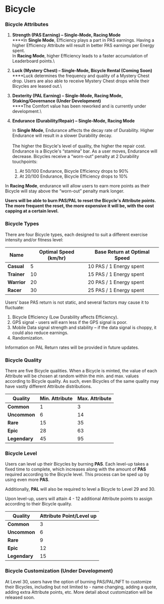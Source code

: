 # Bicycle

### Bicycle Attributes

1. **Strength (PAS Earning) – Single-Mode, Racing Mode**\
   ****In **Single Mode**, Efficiency plays a part in PAS earnings. Having a higher Efficiency Attribute will result in better PAS earnings per Energy spent.\
   In **Racing Mode**, higher Efficiency leads to a faster accumulation of Leaderboard points.\

2. **Luck (Mystery Chest) – Single-Mode, Bicycle Rental (Coming Soon)**\
   ****Luck determines the frequency and quality of a Mystery Chest drop. Users are also able to receive Mystery Chest drops while their Bicycles are leased out.\

3. **Dexterity (PAL Earning) – Single-Mode, Racing Mode, Staking/Governance (Under  Development)**\
   ****The Comfort value has been reworked and is currently under development.\

4.  **Endurance (Durability/Repair) – Single-Mode, Racing Mode**

    In **Single Mode**, Endurance affects the decay rate of Durability. Higher Endurance will result in a slower Durability decay. \
    \
    The higher the Bicycle's level of quality, the higher the repair cost. Endurance is a Bicycle's “stamina” bar. As a user moves, Endurance will decrease. Bicycles receive a “worn-out” penalty at 2 Durability touchpoints:

    1. At 50/100 Endurance, Bicycle Efficiency drops to 90%
    2. At 20/100 Endurance, Bicycle Efficiency drops to 10%

In **Racing Mode**, endurance will allow users to earn more points as their Bicycle will stay above the “worn-out” penalty mark longer.

**Users will be able to burn PAS/PAL to reset the Bicycle's Attribute points. The more frequent the reset, the more expensive it will be, with the cost capping at a certain level.**

### Bicycle Types

There are four Bicycle types, each designed to suit a different exercise intensity and/or fitness level:

| **Name**    | **Optimal Speed (km/hr)** | **Base Return at Optimal Speed** |
| ----------- | ------------------------- | -------------------------------- |
| **Casual**  | 5                         | 10  PAS / 1 Energy spent         |
| **Trainer** | 10                        | 15 PAS / 1 Energy spent          |
| **Warrior** | 20                        | 20 PAS / 1 Energy spent          |
| **Racer**   | 30                        | 25 PAS / 1 Energy spent          |

Users’ base PAS return is not static, and several factors may cause it to fluctuate:

1. Bicycle Efficiency (Low Durability affects Efficiency).
2. GPS signal - users will earn less if the GPS signal is poor.
3. Mobile Data signal strength and stability – if the data signal is choppy, it could also reduce earnings.
4. Randomization.

Information on PAL Return rates will be provided in future updates.

### Bicycle Quality

There are five Bicycle qualities. When a Bicycle is minted, the value of each Attribute will be chosen at random within the min. and max. values according to Bicycle quality. As such, even Bicycles of the same quality may have vastly different Attribute distributions.

| Quality       | Min. Attribute | Max. Attribute |
| ------------- | -------------- | -------------- |
| **Common**    | 1              | 3              |
| **Uncommon**  | 6              | 14             |
| **Rare**      | 15             | 35             |
| **Epic**      | 28             | 63             |
| **Legendary** | 45             | 95             |

### Bicycle Level

Users can level up their Bicycles by burning **PAS**. Each level-up takes a fixed time to complete, which increases along with the amount of **PAS** required according to the Bicycle level. This process can be sped up by using even more **PAS**.

Additionally, **PAL** will also be required to level a Bicycle to Level 29 and 30.

Upon level-up, users will attain 4 - 12 additional Attribute points to assign according to their Bicycle quality.

| Quality       | Attribute Point/Level up |
| ------------- | ------------------------ |
| **Common**    | 3                        |
| **Uncommon**  | 6                        |
| **Rare**      | 9                        |
| **Epic**      | 12                       |
| **Legendary** | 15                       |

### Bicycle **Customization (Under Development)**

At Level 30, users have the option of burning PAS/PAL/NFT to customize their Bicycles, including but not limited to - name changing, adding a quote, adding extra Attribute points, etc. More detail about customization will be released soon.

